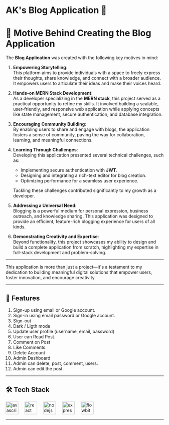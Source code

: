 # AK's Blog Application 🌟

# 🎯 Motive Behind Creating the Blog Application

The **Blog Application** was created with the following key motives in mind:

1. **Empowering Storytelling**:  
   This platform aims to provide individuals with a space to freely express their thoughts, share knowledge, and connect with a broader audience. It empowers users to articulate their ideas and make their voices heard.

2. **Hands-on MERN Stack Development**:  
   As a developer specializing in the **MERN stack**, this project served as a practical opportunity to refine my skills. It involved building a scalable, user-friendly, and responsive web application while applying concepts like state management, secure authentication, and database integration.

3. **Encouraging Community Building**:  
   By enabling users to share and engage with blogs, the application fosters a sense of community, paving the way for collaboration, learning, and meaningful connections.

4. **Learning Through Challenges**:  
   Developing this application presented several technical challenges, such as:
   - Implementing secure authentication with **JWT**.
   - Designing and integrating a rich-text editor for blog creation.
   - Optimizing performance for a seamless user experience.
   
   Tackling these challenges contributed significantly to my growth as a developer.

5. **Addressing a Universal Need**:  
   Blogging is a powerful medium for personal expression, business outreach, and knowledge sharing. This application was designed to provide an efficient, feature-rich blogging experience for users of all kinds.

6. **Demonstrating Creativity and Expertise**:  
   Beyond functionality, this project showcases my ability to design and build a complete application from scratch, highlighting my expertise in full-stack development and problem-solving.

---

This application is more than just a project—it's a testament to my dedication to building meaningful digital solutions that empower users, foster innovation, and encourage creativity.




---

## 🚀 Features

1) Sign-up using email or Google account.
2) Sign-in using email password or Google account.
3) Sign-out
4) Dark / Ligth mode
5) Update user profile (username, email, password)
6) User can Read Post.
7) Comment on Post
8) Like Comments.
9) Delete Account
10) Admin Dashboard
11) Admin can delete, post, comment, users.
12) Admin can edit the post.

---

## 🛠️ Tech Stack
<div align="left">
  <img src="https://cdn.jsdelivr.net/gh/devicons/devicon/icons/javascript/javascript-original.svg" height="40" alt="javascript logo" />
  <img width="12" />
  <img src="https://cdn.jsdelivr.net/gh/devicons/devicon/icons/react/react-original.svg" height="40" alt="react logo" />
  <img width="12" />
  <img src="https://cdn.jsdelivr.net/gh/devicons/devicon/icons/nodejs/nodejs-original.svg" height="40" alt="nodejs logo" />
  <img width="12" />
  <img src="https://cdn.jsdelivr.net/gh/devicons/devicon/icons/express/express-original.svg" height="40" alt="expressjs logo" />
  <img width="12" />
  <img src="https://flowbite.s3.amazonaws.com/logo.svg" height="40" alt="flowbite logo" />
  <img width="12" />
</div>


---




